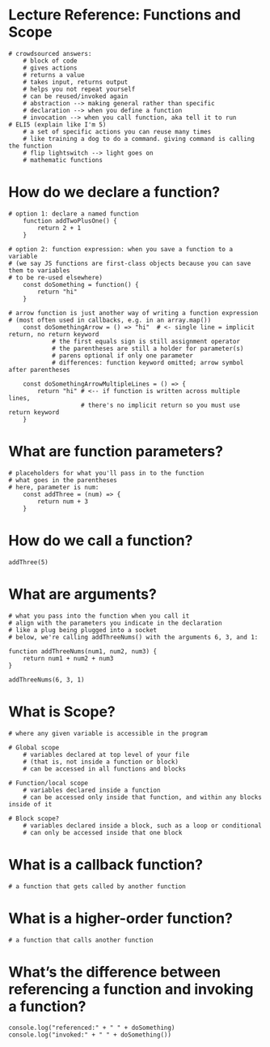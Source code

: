 # Lecture Reference: Functions and Scope ###################

    # crowdsourced answers:
        # block of code
        # gives actions
        # returns a value 
        # takes input, returns output
        # helps you not repeat yourself
        # can be reused/invoked again
        # abstraction --> making general rather than specific
        # declaration --> when you define a function
        # invocation --> when you call function, aka tell it to run
    # ELI5 (explain like I'm 5)
        # a set of specific actions you can reuse many times
        # like training a dog to do a command. giving command is calling the function
        # flip lightswitch --> light goes on
        # mathematic functions 
        
# How do we declare a function? #################
    # option 1: declare a named function
        function addTwoPlusOne() {
            return 2 + 1
        }

    # option 2: function expression: when you save a function to a variable
    # (we say JS functions are first-class objects because you can save them to variables 
    # to be re-used elsewhere)
        const doSomething = function() {
            return "hi"
        }

    # arrow function is just another way of writing a function expression
    # (most often used in callbacks, e.g. in an array.map())
        const doSomethingArrow = () => "hi"  # <- single line = implicit return, no return keyword
                # the first equals sign is still assignment operator
                # the parentheses are still a holder for parameter(s)
                # parens optional if only one parameter
                # differences: function keyword omitted; arrow symbol after parentheses

        const doSomethingArrowMultipleLines = () => {
            return "hi" # <-- if function is written across multiple lines,
                        # there's no implicit return so you must use return keyword
        }               

# What are function parameters?
    # placeholders for what you'll pass in to the function
    # what goes in the parentheses
    # here, parameter is num:
        const addThree = (num) => {
            return num + 3
        }

# How do we call a function?
    addThree(5)

# What are arguments?
    # what you pass into the function when you call it
    # align with the parameters you indicate in the declaration
    # like a plug being plugged into a socket
    # below, we're calling addThreeNums() with the arguments 6, 3, and 1:

    function addThreeNums(num1, num2, num3) {
        return num1 + num2 + num3
    }

    addThreeNums(6, 3, 1)

# What is Scope?
    # where any given variable is accessible in the program

    # Global scope
        # variables declared at top level of your file 
        # (that is, not inside a function or block)
        # can be accessed in all functions and blocks

    # Function/local scope 
        # variables declared inside a function
        # can be accessed only inside that function, and within any blocks inside of it

    # Block scope?
        # variables declared inside a block, such as a loop or conditional
        # can only be accessed inside that one block

# What is a callback function?
    # a function that gets called by another function

# What is a higher-order function?
    # a function that calls another function

# What’s the difference between referencing a function and invoking a function?
    console.log("referenced:" + " " + doSomething)
    console.log("invoked:" + " " + doSomething())